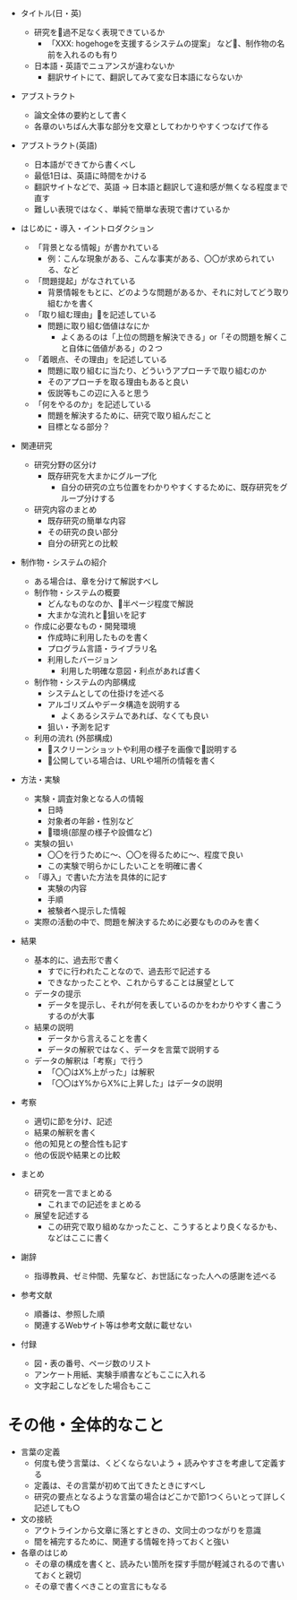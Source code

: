 * タイトル(日・英)
  * 研究を過不足なく表現できているか
    - 「XXX: hogehogeを支援するシステムの提案」 など、制作物の名前を入れるのも有り
  * 日本語・英語でニュアンスが違わないか
    - 翻訳サイトにて、翻訳してみて変な日本語にならないか

* アブストラクト
  * 論文全体の要約として書く
  * 各章のいちばん大事な部分を文章としてわかりやすくつなげて作る

* アブストラクト(英語)
  * 日本語ができてから書くべし
  * 最低1日は、英語に時間をかける
  * 翻訳サイトなどで、英語 -> 日本語と翻訳して違和感が無くなる程度まで直す
  * 難しい表現ではなく、単純で簡単な表現で書けているか

* はじめに・導入・イントロダクション
  * 「背景となる情報」が書かれている
    - 例：こんな現象がある、こんな事実がある、〇〇が求められている、など
  * 「問題提起」がなされている
    - 背景情報をもとに、どのような問題があるか、それに対してどう取り組むかを書く
  * 「取り組む理由」を記述している
    * 問題に取り組む価値はなにか
      - よくあるのは「上位の問題を解決できる」or「その問題を解くこと自体に価値がある」の２つ
  * 「着眼点、その理由」を記述している
    - 問題に取り組むに当たり、どういうアプローチで取り組むのか
    - そのアプローチを取る理由もあると良い
    - 仮説等もこの辺に入ると思う
  * 「何をやるのか」を記述している
    - 問題を解決するために、研究で取り組んだこと
    - 目標となる部分？

* 関連研究
  * 研究分野の区分け
    - 既存研究を大まかにグループ化
      - 自分の研究の立ち位置をわかりやすくするために、既存研究をグループ分けする
  * 研究内容のまとめ
    - 既存研究の簡単な内容
    - その研究の良い部分
    - 自分の研究との比較

* 制作物・システムの紹介
  - ある場合は、章を分けて解説すべし
  * 制作物・システムの概要
    - どんなものなのか、半ページ程度で解説
    - 大まかな流れと狙いを記す
  * 作成に必要なもの・開発環境
    - 作成時に利用したものを書く
    * プログラム言語・ライブラリ名
    * 利用したバージョン
      - 利用した明確な意図・利点があれば書く
  * 制作物・システムの内部構成
    * システムとしての仕掛けを述べる
    * アルゴリズムやデータ構造を説明する
      - よくあるシステムであれば、なくても良い
    * 狙い・予測を記す
  * 利用の流れ (外部構成)
    - スクリーンショットや利用の様子を画像で説明する
    - 公開している場合は、URLや場所の情報を書く

* 方法・実験
  * 実験・調査対象となる人の情報
    - 日時
    - 対象者の年齢・性別など
    - 環境(部屋の様子や設備など)
  * 実験の狙い
    - 〇〇を行うために〜、〇〇を得るために〜、程度で良い
    - この実験で明らかにしたいことを明確に書く
  * 「導入」で書いた方法を具体的に記す
    - 実験の内容
    - 手順
    - 被験者へ提示した情報
  * 実際の活動の中で、問題を解決するために必要なもののみを書く

* 結果
  * 基本的に、過去形で書く
    - すでに行われたことなので、過去形で記述する
    - できなかったことや、これからすることは展望として
  * データの提示
    - データを提示し、それが何を表しているのかをわかりやすく書こうするのが大事
  * 結果の説明
    - データから言えることを書く
    - データの解釈ではなく、データを言葉で説明する
  * データの解釈は「考察」で行う
    - 「〇〇はX%上がった」は解釈
    - 「〇〇はY%からX%に上昇した」はデータの説明

* 考察
  * 適切に節を分け、記述
  * 結果の解釈を書く
  * 他の知見との整合性も記す
  * 他の仮説や結果との比較

* まとめ
  * 研究を一言でまとめる
    - これまでの記述をまとめる
  * 展望を記述する
    - この研究で取り組めなかったこと、こうするとより良くなるかも、などはここに書く

* 謝辞
  - 指導教員、ゼミ仲間、先輩など、お世話になった人への感謝を述べる

* 参考文献
  * 順番は、参照した順
  * 関連するWebサイト等は参考文献に載せない

* 付録
  * 図・表の番号、ページ数のリスト
  * アンケート用紙、実験手順書などもここに入れる
  * 文字起こしなどをした場合もここ

# その他・全体的なこと
* 言葉の定義
  - 何度も使う言葉は、くどくならないよう + 読みやすさを考慮して定義する
  - 定義は、その言葉が初めて出てきたときにすべし
  - 研究の要点となるような言葉の場合はどこかで節1つくらいとって詳しく記述しても○
* 文の接続
  - アウトラインから文章に落とすときの、文同士のつながりを意識
  - 間を補完するために、関連する情報を持っておくと強い
* 各章のはじめ
  - その章の構成を書くと、読みたい箇所を探す手間が軽減されるので書いておくと親切
  - その章で書くべきことの宣言にもなる
